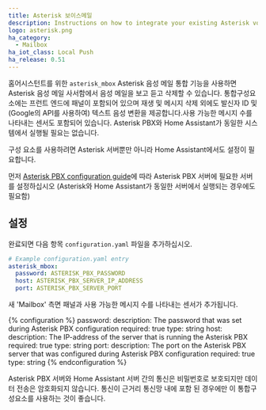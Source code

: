 ```yaml
---
title: Asterisk 보이스메일
description: Instructions on how to integrate your existing Asterisk voicemail within Home Assistant.
logo: asterisk.png
ha_category:
  - Mailbox
ha_iot_class: Local Push
ha_release: 0.51
---
```


홈어시스턴트를 위한 `asterisk_mbox` Asterisk 음성 메일 통합 기능을 사용하면 Asterisk 음성 메일 사서함에서 음성 메일을 보고 듣고 삭제할 수 있습니다. 통합구성요소에는 프런트 엔드에 패널이 포함되어 있으며 재생 및 메시지 삭제 외에도 발신자 ID 및 (Google의 API를 사용하여) 텍스트 음성 변환을 제공합니다.사용 가능한 메시지 수를 나타내는 센서도 포함되어 있습니다. Asterisk PBX와 Home Assistant가 동일한 시스템에서 실행될 필요는 없습니다.

구성 요소를 사용하려면 Asterisk 서버뿐만 아니라 Home Assistant에서도 설정이 필요합니다.

먼저 [Asterisk PBX configuration guide](/docs/asterisk_mbox/)에 따라 Asterisk PBX 서버에 필요한 서버를 설정하십시오 (Asterisk와 Home Assistant가 동일한 서버에서 실행되는 경우에도 필요함)

## 설정

완료되면 다음 항목 `configuration.yaml` 파일을 추가하십시오.

```yaml
# Example configuration.yaml entry
asterisk_mbox:
  password: ASTERISK_PBX_PASSWORD
  host: ASTERISK_PBX_SERVER_IP_ADDRESS
  port: ASTERISK_PBX_SERVER_PORT
```

새 'Mailbox' 측면 패널과 사용 가능한 메시지 수를 나타내는 센서가 추가됩니다.

{% configuration %}
password:
  description: The password that was set during Asterisk PBX configuration
  required: true
  type: string
host:
  description: The IP-address of the server that is running the Asterisk PBX
  required: true
  type: string
port:
  description: The port on the Asterisk PBX server that was configured during Asterisk PBX configuration
  required: true
  type: string
{% endconfiguration %}

<div class='note warning'>
Asterisk PBX 서버와 Home Assistant 서버 간의 통신은 비밀번호로 보호되지만 데이터 전송은 암호화되지 않습니다. 통신이 근거리 통신망 내에 포함 된 경우에만 이 통합구성요소를 사용하는 것이 좋습니다.
</div>
